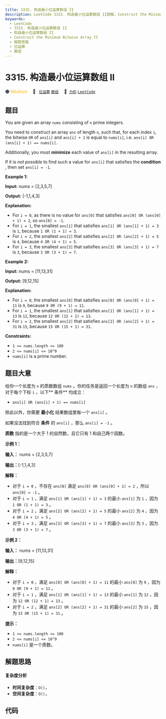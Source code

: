 ```yaml
---
title: 3315. 构造最小位运算数组 II
description: LeetCode 3315. 构造最小位运算数组 II题解，Construct the Minimum Bitwise Array II，包含解题思路、复杂度分析以及完整的 JavaScript 代码实现。
keywords:
  - LeetCode
  - 3315. 构造最小位运算数组 II
  - 构造最小位运算数组 II
  - Construct the Minimum Bitwise Array II
  - 解题思路
  - 位运算
  - 数组
---
```


# 3315. 构造最小位运算数组 II

🟠 <font color=#ffb800>Medium</font>&emsp; 🔖&ensp; [`位运算`](/tag/bit-manipulation.md) [`数组`](/tag/array.md)&emsp; 🔗&ensp;[`力扣`](https://leetcode.cn/problems/construct-the-minimum-bitwise-array-ii) [`LeetCode`](https://leetcode.com/problems/construct-the-minimum-bitwise-array-ii)

## 题目

You are given an array `nums` consisting of `n` prime integers.

You need to construct an array `ans` of length `n`, such that, for each index
`i`, the bitwise `OR` of `ans[i]` and `ans[i] + 1` is equal to `nums[i]`, i.e.
`ans[i] OR (ans[i] + 1) == nums[i]`.

Additionally, you must **minimize** each value of `ans[i]` in the resulting
array.

If it is _not possible_ to find such a value for `ans[i]` that satisfies the
**condition** , then set `ans[i] = -1`.



**Example 1:**

**Input:** nums = [2,3,5,7]

**Output:** [-1,1,4,3]

**Explanation:**

  * For `i = 0`, as there is no value for `ans[0]` that satisfies `ans[0] OR (ans[0] + 1) = 2`, so `ans[0] = -1`.
  * For `i = 1`, the smallest `ans[1]` that satisfies `ans[1] OR (ans[1] + 1) = 3` is `1`, because `1 OR (1 + 1) = 3`.
  * For `i = 2`, the smallest `ans[2]` that satisfies `ans[2] OR (ans[2] + 1) = 5` is `4`, because `4 OR (4 + 1) = 5`.
  * For `i = 3`, the smallest `ans[3]` that satisfies `ans[3] OR (ans[3] + 1) = 7` is `3`, because `3 OR (3 + 1) = 7`.

**Example 2:**

**Input:** nums = [11,13,31]

**Output:** [9,12,15]

**Explanation:**

  * For `i = 0`, the smallest `ans[0]` that satisfies `ans[0] OR (ans[0] + 1) = 11` is `9`, because `9 OR (9 + 1) = 11`.
  * For `i = 1`, the smallest `ans[1]` that satisfies `ans[1] OR (ans[1] + 1) = 13` is `12`, because `12 OR (12 + 1) = 13`.
  * For `i = 2`, the smallest `ans[2]` that satisfies `ans[2] OR (ans[2] + 1) = 31` is `15`, because `15 OR (15 + 1) = 31`.



**Constraints:**

  * `1 <= nums.length <= 100`
  * `2 <= nums[i] <= 10^9`
  * `nums[i]` is a prime number.


## 题目大意

给你一个长度为 `n` 的质数数组 `nums` 。你的任务是返回一个长度为 `n` 的数组 `ans` ，对于每个下标 `i` ，以下**  条件**
均成立：

  * `ans[i] OR (ans[i] + 1) == nums[i]`

除此以外，你需要 **最小化**  结果数组里每一个 `ans[i]` 。

如果没法找到符合 **条件**  的 `ans[i]` ，那么 `ans[i] = -1` 。

**质数**  指的是一个大于 1 的自然数，且它只有 1 和自己两个因数。



**示例 1：**

**输入：** nums = [2,3,5,7]

**输出：**[-1,1,4,3]

**解释：**

  * 对于 `i = 0` ，不存在 `ans[0]` 满足 `ans[0] OR (ans[0] + 1) = 2` ，所以 `ans[0] = -1` 。
  * 对于 `i = 1` ，满足 `ans[1] OR (ans[1] + 1) = 3` 的最小 `ans[1]` 为 `1` ，因为 `1 OR (1 + 1) = 3` 。
  * 对于 `i = 2` ，满足 `ans[2] OR (ans[2] + 1) = 5` 的最小 `ans[2]` 为 `4` ，因为 `4 OR (4 + 1) = 5` 。
  * 对于 `i = 3` ，满足 `ans[3] OR (ans[3] + 1) = 7` 的最小 `ans[3]` 为 `3` ，因为 `3 OR (3 + 1) = 7` 。

**示例 2：**

**输入：** nums = [11,13,31]

**输出：**[9,12,15]

**解释：**

  * 对于 `i = 0` ，满足 `ans[0] OR (ans[0] + 1) = 11` 的最小 `ans[0]` 为 `9` ，因为 `9 OR (9 + 1) = 11` 。
  * 对于 `i = 1` ，满足 `ans[1] OR (ans[1] + 1) = 13` 的最小 `ans[1]` 为 `12` ，因为 `12 OR (12 + 1) = 13` 。
  * 对于 `i = 2` ，满足 `ans[2] OR (ans[2] + 1) = 31` 的最小 `ans[2]` 为 `15` ，因为 `15 OR (15 + 1) = 31` 。



**提示：**

  * `1 <= nums.length <= 100`
  * `2 <= nums[i] <= 10^9`
  * `nums[i]` 是一个质数。


## 解题思路

#### 复杂度分析

- **时间复杂度**：`O()`，
- **空间复杂度**：`O()`，

## 代码

```javascript

```